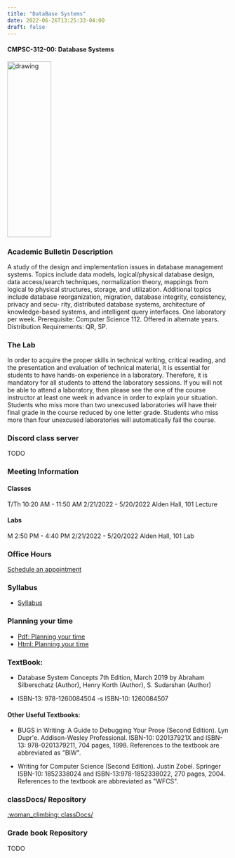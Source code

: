 ```yaml
---
title: "DataBase Systems"
date: 2022-06-26T13:25:33-04:00
draft: false
---
```

#### CMPSC-312-00: Database Systems

<img src="/images/databasesystems/dbs.png" alt="drawing" width="100" height="400"/>


### Academic Bulletin Description

A study of the design and implementation issues in database management systems. Topics include data models, logical/physical database design, data access/search techniques, normalization theory, mappings from logical to physical structures, storage, and utilization. Additional topics include database reorganization, migration, database integrity, consistency, privacy and secu- rity, distributed database systems, architecture of knowledge-based systems, and intelligent query interfaces. One laboratory per week. Prerequisite: Computer Science 112. Offered in alternate years. Distribution Requirements: QR, SP.

### The Lab

In order to acquire the proper skills in technical writing, critical reading, and the presentation and evaluation of technical material, it is essential for students to have hands-on experience in a laboratory. Therefore, it is mandatory for all students to attend the laboratory sessions. If you will not be able to attend a laboratory, then please see the one of the course instructor at least one week in advance in order to explain your situation. Students who miss more than two unexcused laboratories will have their final grade in the course reduced by one letter grade. Students who miss more than four unexcused laboratories will automatically fail the course.

### Discord class server

TODO

### Meeting Information

#### Classes

T/Th 10:20 AM - 11:50 AM
2/21/2022 - 5/20/2022
Alden Hall, 101 Lecture

#### Labs

M 2:50 PM - 4:40 PM
2/21/2022 - 5/20/2022
Alden Hall, 101 Lab

### Office Hours

[Schedule an appointment](/about/)

### Syllabus

+ [Syllabus](/images/databasesystems/syllabus/syllabus_cs312.pdf)

### Planning your time

* [Pdf: Planning your time](/images/databasesystems/planningYourTime_cs312s2022.pdf)
* [Html: Planning your time](/images/databasesystems/planningYourTime_cs312s2022.html)

### TextBook:

* Database System Concepts 7th Edition, March 2019 by Abraham Silberschatz (Author), Henry Korth (Author), S. Sudarshan (Author)
 - ISBN-13: 978-1260084504
 -s ISBN-10: 1260084507

#### Other Useful Textbooks:

* BUGS in Writing: A Guide to Debugging Your Prose (Second Edition). Lyn Dupr\'e. Addison-Wesley Professional. ISBN-10: 020137921X and ISBN-13: 978-0201379211, 704 pages, 1998. References to the textbook are abbreviated as "BIW".

* Writing for Computer Science (Second Edition). Justin Zobel. Springer ISBN-10: 1852338024 and ISBN-13:978-1852338022, 270 pages, 2004. References to the textbook are abbreviated as "WFCS".

### classDocs/ Repository

[:woman_climbing: classDocs/](https://github.com/CMPSC-301-Allegheny-College-Spring-2023/classDocs)

### Grade book Repository

TODO
